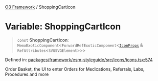 [O3 Framework](../API.md) / ShoppingCartIcon

# Variable: ShoppingCartIcon

> `const` **ShoppingCartIcon**: `MemoExoticComponent`\<`ForwardRefExoticComponent`\<[`IconProps`](../type-aliases/IconProps.md) & `RefAttributes`\<`SVGSVGElement`\>\>\>

Defined in: [packages/framework/esm-styleguide/src/icons/icons.tsx:574](https://github.com/openmrs/openmrs-esm-core/blob/85cde3ce59cd3d29230c98040a3f53525e808725/packages/framework/esm-styleguide/src/icons/icons.tsx#L574)

Order Basket, the UI to enter Orders for Medications, Referrals, Labs, Procedures and more
